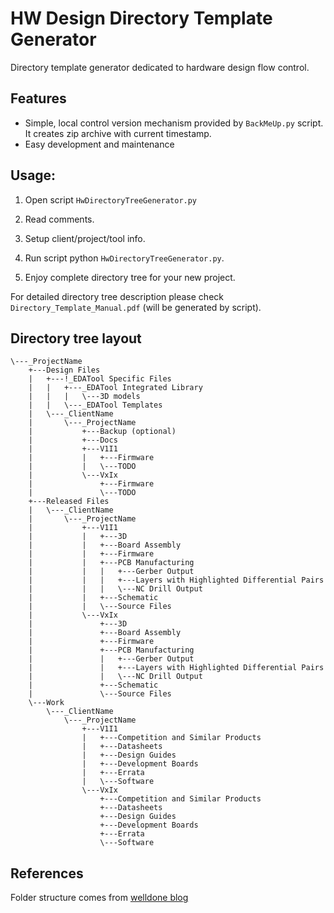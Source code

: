 # HW Design Directory Template Generator
Directory template generator dedicated to hardware design flow control.

## Features
* Simple, local control version mechanism provided by `BackMeUp.py` script. It creates zip archive with current timestamp.
* Easy development and maintenance 

## Usage: 

1. Open script `HwDirectoryTreeGenerator.py`

2. Read comments.

3. Setup client/project/tool info.

4. Run script python `HwDirectoryTreeGenerator.py`.

5. Enjoy complete directory tree for your new project.

For detailed directory tree description please check `Directory_Template_Manual.pdf` (will be generated by script).

## Directory tree layout
```
\---_ProjectName
    +---Design Files
    |   +---!_EDATool Specific Files
    |   |   +---_EDATool Integrated Library
    |   |   |   \---3D models
    |   |   \---_EDATool Templates
    |   \---_ClientName
    |       \---_ProjectName
	|           +---Backup (optional)
    |           +---Docs
    |           +---V1I1
    |           |   +---Firmware
    |           |   \---TODO
    |           \---VxIx
    |               +---Firmware
    |               \---TODO
    +---Released Files
    |   \---_ClientName
    |       \---_ProjectName
    |           +---V1I1
    |           |   +---3D
    |           |   +---Board Assembly
    |           |   +---Firmware
    |           |   +---PCB Manufacturing
    |           |   |   +---Gerber Output
    |           |   |   +---Layers with Highlighted Differential Pairs
    |           |   |   \---NC Drill Output
    |           |   +---Schematic
    |           |   \---Source Files
    |           \---VxIx
    |               +---3D
    |               +---Board Assembly
    |               +---Firmware
    |               +---PCB Manufacturing
    |               |   +---Gerber Output
    |               |   +---Layers with Highlighted Differential Pairs
    |               |   \---NC Drill Output
    |               +---Schematic
    |               \---Source Files
    \---Work
        \---_ClientName
            \---_ProjectName
                +---V1I1
                |   +---Competition and Similar Products
                |   +---Datasheets
                |   +---Design Guides
                |   +---Development Boards
                |   +---Errata
                |   \---Software
                \---VxIx
                    +---Competition and Similar Products
                    +---Datasheets
                    +---Design Guides
                    +---Development Boards
                    +---Errata
                    \---Software
```
## References
Folder structure comes from [welldone blog](http://www.fedevel.com/welldoneblog/2013/10/hardware-design-directory-template/)

